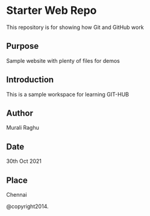 # Starter Web Repo

This repository is for showing how Git and GitHub work

## Purpose

Sample website with plenty of files for demos

##  Introduction
This is a sample workspace for learning  GIT-HUB

## Author
Murali Raghu

## Date
30th Oct 2021

## Place
Chennai

@copyright2014.
